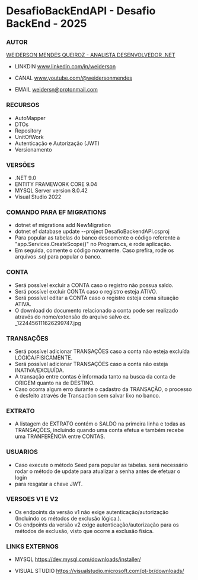 # DesafioBackEndAPI - Desafio BackEnd - 2025

### AUTOR
<ins>WEIDERSON MENDES QUEIROZ - ANALISTA DESENVOLVEDOR .NET</ins>

+ LINKDIN
www.linkedin.com/in/weiderson

+ CANAL
www.youtube.com/@weidersonmendes

+ EMAIL
weidersn@protonmail.com

### RECURSOS
+ AutoMapper
+ DTOs
+ Repository
+ UnitOfWork
+ Autenticação e Autorização (JWT)
+ Versionamento

### VERSÕES
+ .NET 9.0
+ ENTITY FRAMEWORK CORE 9.04
+ MYSQL Server version 8.0.42
+ Visual Studio 2022

### COMANDO PARA EF MIGRATIONS
+ dotnet ef migrations add NewMigration 
+ dotnet ef database update --project DesafioBackendAPI.csproj
+ Para popular as tabelas do banco descomente o código referente a "app.Services.CreateScope()" no Program.cs, e rode aplicação.
+ Em seguida, comente o código novamente. Caso prefira, rode os arquivos .sql para popular o banco.

### CONTA
+ Será possível excluir a CONTA caso o registro não possua saldo.
+ Será possível excluir CONTA caso o registro esteja ATIVO.
+ Será possível editar a CONTA caso o registro esteja coma situação ATIVA.
+ O download do documento relacionado a conta pode ser realizado através do nome/extensão do arquivo salvo ex. _1224456111626299747.jpg

### TRANSAÇÕES
+ Será possível adicionar TRANSAÇÕES caso a conta não esteja excluída LOGICA/FISICAMENTE.
+ Será possível adicionar TRANSAÇÕES caso a conta não esteja INATIVA/EXCLUÍDA.
+ A transação entre contas é informada tanto na busca da conta de ORIGEM quanto na de DESTINO.
+ Caso ocorra algum erro durante o cadastro da TRANSAÇÃO, o processo é desfeito através de Transaction sem salvar lixo no banco. 

### EXTRATO
+ A listagem de EXTRATO contém o SALDO na primeira linha e todas as TRANSAÇÕES, incluindo quando uma conta efetua e também recebe uma TRANFERÊNCIA entre CONTAS. 

### USUARIOS
+ Caso execute o método Seed para popular as tabelas. será necessário rodar o método de update para atualizar a senha antes de efetuar o login
+ para resgatar a chave JWT. 

### VERSOES V1 E V2
+ Os endpoints da versão v1 não exige autenticação/autorização (Incluindo os métodos de exclusão lógica.).
+ Os endpoints da versão v2 exige autenticação/autorização para os métodos de exclusão, visto que ocorre a exclusão física.

### LINKS EXTERNOS
+ MYSQL
https://dev.mysql.com/downloads/installer/

+ VISUAL STUDIO
https://visualstudio.microsoft.com/pt-br/downloads/
